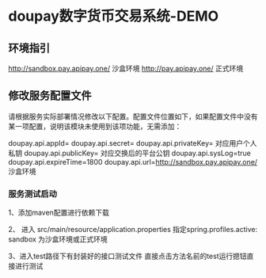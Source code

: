 doupay数字货币交易系统-DEMO
=====================================
## 环境指引
http://sandbox.pay.apipay.one/ 沙盒环境
http://pay.apipay.one/ 正式环境
## 修改服务配置文件
请根据服务实际部署情况修改以下配置。配置文件位置如下，如果配置文件中没有某一项配置，说明该模块未使用到该项功能，无需添加：

doupay.api.appId=
doupay.api.secret=
doupay.api.privateKey= 对应用户个人私钥
doupay.api.publicKey=  对应交换后的平台公钥
doupay.api.sysLog=true
doupay.api.expireTime=1800
doupay.api.url=http://sandbox.pay.apipay.one/ 沙盒环境

### 服务测试启动
1、添加maven配置进行依赖下载

2、 进入 src/main/resource/application.properties 指定spring.profiles.active: sandbox 为沙盒环境或正式环境

3、进入test路径下有封装好的接口测试文件 直接点击方法名前的test运行摁钮直接进行测试
